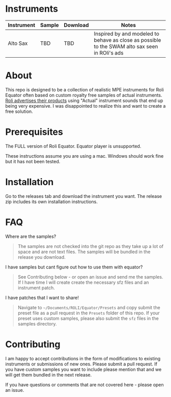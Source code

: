 # Instruments

| Instrument | Sample     | Download | Notes |
| ---------- | ---------- | -------- | ----- |
| Alto Sax   |  TBD       | TBD      | Inspired by and modeled to behave as close as possible to the SWAM alto sax seen in ROli's ads |

# About

This repo is designed to be a collection of realistic MPE instruments for Roli Equator often based on custom royalty free samples of actual instruments. [Roli advertises their products](https://www.youtube.com/watch?v=IKSplgK5IEg) using "Actual" instrument sounds that end up being very expensive. I was disappointed to realize this and want to create a free solution. 

# Prerequisites

The FULL version of Roli Equator. Equator player is unsupported. 

These instructions assume you are using a mac. Windows should work fine but it has not been tested.

# Installation 

Go to the releases tab and download the instrument you want. The release zip includes its own installation instructions. 

# FAQ

Where are the samples? 
> The samples are not checked into the git repo as they take up a lot of space and are not text files. The samples will be bundled in the release you download. 

I have samples but cant figure out how to use them with equator?
> See Contributing below - or open an issue and send me the samples. If I have time I will create create the necessary sfz files and an instrument patch. 

I have patches that I want to share!
> Navigate to `~/Documents/ROLI/Equator/Presets` and copy submit the preset file as a pull request in the `Presets` folder of this repo. If your preset uses custom samples, please also submit the `sfz` files in the samples directory. 

# Contributing 

I am happy to accept contributions in the form of modifications to existing instruments or submissions of new ones. Please submit a pull request. If you have custom samples you want to include please mention that and we will get them bundled in the next release. 

If you have questions or comments that are not covered here - please open an issue. 
